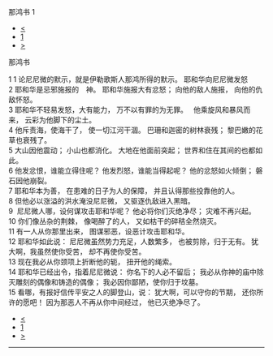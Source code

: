 ﻿





 那鸿书 1




* [<](bible/MIC07.md)
* [1](bible/NAM.md)
* [>](bible/NAM02.md)



那鸿书 
 
1 
1 论尼尼微的默示，就是伊勒歌斯人那鸿所得的默示。 耶和华向尼尼微发怒  
2 耶和华是忌邪施报的　神。 耶和华施报大有忿怒； 向他的敌人施报， 向他的仇敌怀怒。  
3 耶和华不轻易发怒，大有能力， 万不以有罪的为无罪。    他乘旋风和暴风而来， 云彩为他脚下的尘土。  
4 他斥责海，使海干了， 使一切江河干涸。 巴珊和迦密的树林衰残； 黎巴嫩的花草也衰残了。  
5 大山因他震动； 小山也都消化。 大地在他面前突起； 世界和住在其间的也都如此。  
6 他发忿恨，谁能立得住呢？ 他发烈怒，谁能当得起呢？ 他的忿怒如火倾倒； 磐石因他崩裂。     
7 耶和华本为善， 在患难的日子为人的保障， 并且认得那些投靠他的人。  
8 但他必以涨溢的洪水淹没尼尼微， 又驱逐仇敌进入黑暗。  
9  尼尼微人哪，设何谋攻击耶和华呢？ 他必将你们灭绝净尽； 灾难不再兴起。  
10 你们像丛杂的荆棘， 像喝醉了的人， 又如枯干的碎秸全然烧灭。     
11 有一人从你那里出来， 图谋邪恶，设恶计攻击耶和华。  
12 耶和华如此说： 尼尼微虽然势力充足，人数繁多， 也被剪除，归于无有。 犹大啊，我虽然使你受苦， 却不再使你受苦。  
13 现在我必从你颈项上折断他的轭， 扭开他的绳索。  
14 耶和华已经出令，指着尼尼微说： 你名下的人必不留后； 我必从你神的庙中除灭雕刻的偶像和铸造的偶像； 我必因你鄙陋，使你归于坟墓。     
15 看哪，有报好信传平安之人的脚登山，说： 犹大啊，可以守你的节期， 还你所许的愿吧！ 因为那恶人不再从你中间经过， 他已灭绝净尽了。 
* [<](bible/MIC07.md)
* [1](bible/NAM.md)
* [>](bible/NAM02.md)





---









